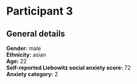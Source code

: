 # Participant 3

## General details
__Gender:__ male <br/>
__Ethnicity:__ asian <br/>
__Age:__ 22 <br/>
__Self-reported Liebowitz social anxiety score:__ 72 <br/>
__Anxiety category:__ 2 <br/>
